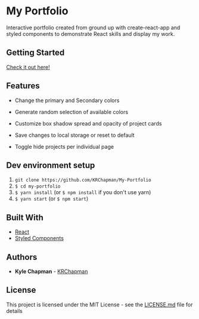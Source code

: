 # My Portfolio

Interactive portfolio created from ground up with create-react-app and styled components to demonstrate React skills and display my work.

## Getting Started

[Check it out here!](https://kyle-chapman.me/)

## Features
* Change the primary and Secondary colors

* Generate random selection of available colors

* Customize box shadow spread and opacity of project cards

* Save changes to local storage or reset to default

* Toggle hide projects per individual page


## Dev environment setup


1. `git clone https://github.com/KRChapman/My-Portfolio`
2. `$ cd my-portfolio`
3. `$ yarn install` (or `$ npm install` if you don't use yarn)
4. `$ yarn start` (or `$ npm start`)

## Built With

* [React](https://reactjs.org/) 
* [Styled Components](https://www.styled-components.com/) 

## Authors

* **Kyle Chapman**  - [KRChapman](https://github.com/KRChapman)

## License

This project is licensed under the MIT License - see the [LICENSE.md](LICENSE.md) file for details

